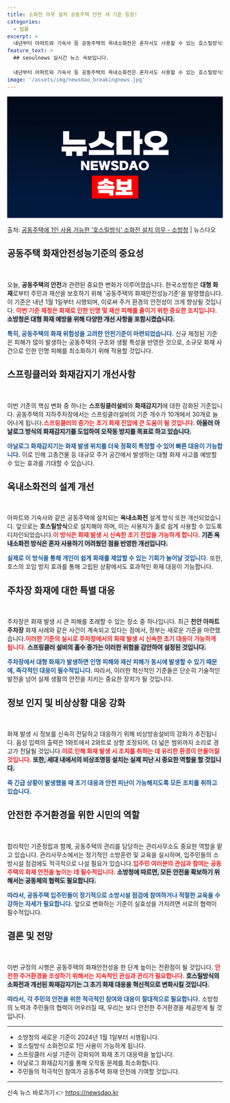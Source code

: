 ```yaml
---
title: 소화전 의무 설치 공동주택 안전 새 기준 등장!
categories:
  - 법률
excerpt: >
  내년부터 아파트와 기숙사 등 공동주택의 옥내소화전은 혼자서도 사용할 수 있는 호스릴방식으로 설치해야 한다. …
feature_text: >
  ## seoulnews 실시간 뉴스 속보입니다.

  내년부터 아파트와 기숙사 등 공동주택의 옥내소화전은 혼자서도 사용할 수 있는 호스릴방식으로 설치해야 한다. …
image: '/assets/img/newsdao_breakingnews.jpg'
---
```


![뉴스다오 속보](/assets/img/newsdao_breakingnews.jpg)

<p>출처: <a href="https://newsdao.kr/2163" rel="dofollow">공동주택에 1인 사용 가능한 ‘호스릴방식’ 소화전 설치 의무 - 소방청</a> | 뉴스다오</p>

<h2 data-ke-size="size26">공동주택 화재안전성능기준의 중요성</h2>

<p data-ke-size="size16">&nbsp;</p>

오늘, **공동주택의 안전**과 관련된 중요한 변화가 이루어졌습니다. 한국소방청은 **대형 화재**로부터 주민과 재산을 보호하기 위해 '공동주택의 화재안전성능기준'을 발령했습니다. 이 기준은 내년 1월 1일부터 시행되며, 이로써 주거 환경의 안전성이 크게 향상될 것입니다. <b><span style="color: #ee2323;">이번 기준 제정은 화재로 인한 인명 및 재산 피해를 줄이기 위한 중요한 조치입니다.</span></b> <b><span style="background-color: #21538527;">소방청은 대형 화재 예방을 위해 다양한 개선 사항을 포함시켰습니다.</span></b> 

<b><span style="color: #1a5490;">특히, 공동주택의 화재 위험성을 고려한 안전기준이 마련되었습니다.</span></b> 신규 제정된 기준은 피해가 많이 발생하는 공동주택의 구조와 생활 특성을 반영한 것으로, 소규모 화재 사건으로 인한 인명 피해를 최소화하기 위해 작용할 것입니다.

<h2 data-ke-size="size26">스프링클러와 화재감지기 개선사항</h2>

<p data-ke-size="size16">&nbsp;</p>

이번 기준의 핵심 변화 중 하나는 **스프링클러설비**와 **화재감지기**에 대한 강화된 기준입니다. 공동주택의 지하주차장에서는 스프링클러설비의 기준 개수가 10개에서 30개로 늘어나게 됩니다.<b><span style="color: #ee2323;">스프링클러의 증가는 초기 화재 진압에 큰 도움이 될 것입니다.</span></b> <b><span style="background-color: #21538527;">아울러 아날로그 방식의 화재감지기를 도입하여 오작동 방지를 목표로 하고 있습니다.</span></b> 

<b><span style="color: #1a5490;">아날로그 화재감지기는 화재 발생 위치를 더욱 정확히 특정할 수 있어 빠른 대응이 가능합니다.</span></b> 이로 인해 고층건물 등 대규모 주거 공간에서 발생하는 대형 화재 사고를 예방할 수 있는 효과를 기대할 수 있습니다.

<h2 data-ke-size="size26">옥내소화전의 설계 개선</h2>

<p data-ke-size="size16">&nbsp;</p>

아파트와 기숙사와 같은 공동주택에 설치되는 **옥내소화전** 설계 방식 또한 개선되었습니다. 앞으로는 **호스릴방식**으로 설치해야 하며, 이는 사용자가 홀로 쉽게 사용할 수 있도록 디자인되었습니다.<b><span style="color: #ee2323;">이 방식은 화재 발생 시 신속한 초기 진압을 가능하게 합니다.</span></b> <b><span style="background-color: #21538527;">기존 옥내소화전 방식은 혼자 사용하기 어려웠던 점을 반영한 개선입니다.</span></b> 

<b><span style="color: #1a5490;">실제로 이 방식을 통해 개인이 쉽게 화재를 제압할 수 있는 기회가 늘어날 것입니다.</span></b> 또한, 호스의 꼬임 방지 효과를 통해 고립된 상황에서도 효과적인 화재 대응이 가능합니다.

<h2 data-ke-size="size26">주차장 화재에 대한 특별 대응</h2>

<p data-ke-size="size16">&nbsp;</p>

 주차장은 화재 발생 시 큰 피해를 초래할 수 있는 장소 중 하나입니다. 최근 **천안 아파트 주차장** 화재 사례와 같은 사건이 계속되고 있다는 점에서, 정부는 새로운 기준을 마련했습니다.<b><span style="color: #ee2323;">이러한 기준의 실시로 주차장에서의 화재 발생 시 신속한 초기 대응이 가능하게 됩니다.</span></b> <b><span style="background-color: #21538527;">스프링클러 설비의 홀수 증가는 이러한 위험을 감안하여 설정된 것입니다.</span></b>

<b><span style="color: #1a5490;">주차장에서 대형 화재가 발생하면 인명 피해와 재산 피해가 동시에 발생할 수 있기 때문에, 즉각적인 대응이 필수적입니다.</span></b> 따라서, 이러한 혁신적인 기준들은 단순히 기술적인 발전을 넘어 실제 생활의 안전을 지키는 중요한 장치가 될 것입니다.

<h2 data-ke-size="size26">정보 인지 및 비상상황 대응 강화</h2>

<p data-ke-size="size16">&nbsp;</p>

화재 발생 시 정보를 신속히 전달하고 대응하기 위해 비상방송설비의 강화가 추진됩니다. 음성 입력의 출력은 1와트에서 2와트로 상향 조정되어, 더 넓은 범위까지 소리로 경고가 전달될 것입니다.<b><span style="color: #ee2323;">이로 인해 화재 발생 시 조치를 취하는 데 유리한 환경이 만들어질 것입니다.</span></b> <b><span style="background-color: #21538527;">또한, 세대 내에서의 비상조명등 설치는 실제 피난 시 중요한 역할을 할 것입니다.</span></b> 

<b><span style="color: #1a5490;">즉 긴급 상황이 발생했을 때 초기 대응과 안전 피난이 가능해지도록 모든 조치를 취하고 있습니다.</span></b> 

<h2 data-ke-size="size26">안전한 주거환경을 위한 시민의 역할</h2>

<p data-ke-size="size16">&nbsp;</p>

합리적인 기준정립과 함께, 공동주택의 관리를 담당하는 관리사무소도 중요한 역할을 맡고 있습니다. 관리사무소에서는 정기적인 소방훈련 및 교육을 실시하며, 입주민들의 소방시설 점검에도 적극적으로 나설 필요가 있습니다.<b><span style="color: #ee2323;">입주민 여러분의 관심과 참여는 공동주택의 화재 안전을 높이는 데 필수적입니다.</span></b> <b><span style="background-color: #21538527;">소방청에 따르면, 모든 안전을 확보하기 위해서는 공동체의 협력도 필요합니다.</span></b> 

<b><span style="color: #1a5490;">따라서, 공동주택 입주민들이 정기적으로 소방시설 점검에 참여하거나 적절한 교육을 수강하는 자세가 필요합니다.</span></b> 앞으로 변화하는 기준이 실효성을 가지려면 서로의 협력이 필수적입니다.

<h2 data-ke-size="size26">결론 및 전망</h2>

<p data-ke-size="size16">&nbsp;</p>

이번 규정의 시행은 공동주택의 화재안전성을 한 단계 높이는 전환점이 될 것입니다. <b><span style="color: #ee2323;">안전한 주거환경을 조성하기 위해서는 지속적인 관심과 관리가 필요합니다.</span></b> <b><span style="background-color: #21538527;">호스릴방식의 소화전과 개선된 화재감지기는 그 초기 화재 대응을 혁신적으로 변화시킬 것입니다.</span></b> 

<b><span style="color: #1a5490;">따라서, 각 주민의 안전을 위한 적극적인 참여와 대응이 절대적으로 필요합니다.</span></b> 소방청의 노력과 주민들의 협력이 어우러질 때, 우리는 보다 안전한 주거환경을 제공받게 될 것입니다. 

<hr>
<ul>
    <li>소방청의 새로운 기준이 2024년 1월 1일부터 시행됩니다.</li>
    <li>호스릴방식 소화전으로 1인 사용이 가능하게 됩니다.</li>
    <li>스프링클러 시설 기준이 강화되어 화재 초기 대응력을 높입니다.</li>
    <li>아날로그 화재감지기를 통해 오작동 문제를 최소화합니다.</li>
    <li>주민들의 적극적인 참여가 공동주택 화재 안전에 기여할 것입니다.</li>
</ul>
<hr> 

신속 뉴스 바로가기 👉 <a href="https://newsdao.kr" rel="dofollow">https://newsdao.kr</a>


